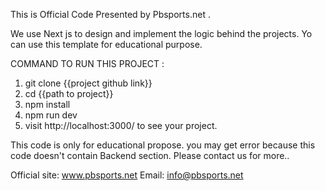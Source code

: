 This is Official Code Presented by Pbsports.net .

We use Next js to design and implement the logic behind the projects.
Yo can use this template for educational purpose.

COMMAND TO RUN THIS PROJECT :
1. git clone {{project github link}}
2. cd {{path to project}}
3. npm install
4. npm run dev
5. visit http://localhost:3000/ to see your project.


This code is only for educational propose. you may get error because this code doesn't contain Backend section. Please contact us for more..

Official site: www.pbsports.net
Email: info@pbsports.net
